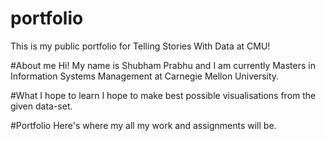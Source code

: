# portfolio
This is my public portfolio for Telling Stories With Data at CMU!

#About me
Hi! My name is Shubham Prabhu and I am currently Masters in Information Systems Management at Carnegie Mellon University.

#What I hope to learn
I hope to make best possible visualisations from the given data-set.

#Portfolio
Here's where my all my work and assignments will be.

